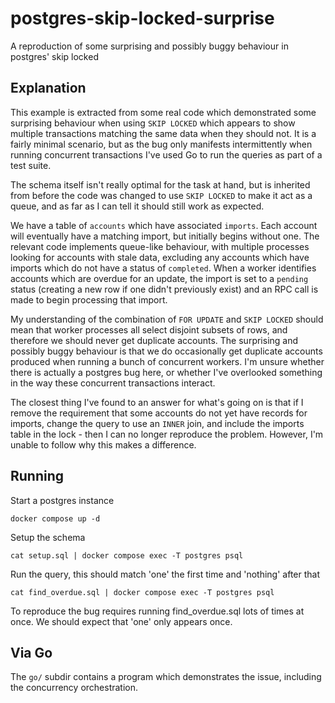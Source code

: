 # postgres-skip-locked-surprise
A reproduction of some surprising and possibly buggy behaviour in postgres' skip locked

## Explanation

This example is extracted from some real code which demonstrated some surprising behaviour
when using `SKIP LOCKED` which appears to show multiple transactions matching the same data
when they should not. It is a fairly minimal scenario, but as the bug only manifests
intermittently when running concurrent transactions I've used Go to run the queries as part
of a test suite.

The schema itself isn't really optimal for the task at hand, but is inherited from before the
code was changed to use `SKIP LOCKED` to make it act as a queue, and as far as I can tell it
should still work as expected.

We have a table of `accounts` which have associated `imports`. Each account will eventually have
a matching import, but initially begins without one. The relevant code implements
queue-like behaviour, with multiple processes looking for accounts with stale data, excluding any
accounts which have imports which do not have a status of `completed`. When a worker identifies
accounts which are overdue for an update, the import is set to a `pending` status
(creating a new row if one didn't previously exist) and an RPC call is made to begin processing
that import.

My understanding of the combination of `FOR UPDATE` and `SKIP LOCKED` should mean that worker
processes all select disjoint subsets of rows, and therefore we should never get duplicate accounts.
The surprising and possibly buggy behaviour is that we do occasionally get duplicate accounts
produced when running a bunch of concurrent workers. I'm unsure whether there is actually a postgres
bug here, or whether I've overlooked something in the way these concurrent transactions interact.

The closest thing I've found to an answer for what's going on is that if I remove the requirement
that some accounts do not yet have records for imports, change the query to use an
`INNER` join, and include the imports table in the lock - then I can no longer
reproduce the problem. However, I'm unable to follow why this makes a difference.

## Running

Start a postgres instance
```
docker compose up -d
```

Setup the schema
```
cat setup.sql | docker compose exec -T postgres psql
```

Run the query, this should match 'one' the first time and 'nothing' after that
```
cat find_overdue.sql | docker compose exec -T postgres psql
```

To reproduce the bug requires running find_overdue.sql lots of times at once.
We should expect that 'one' only appears once.

## Via Go

The `go/` subdir contains a program which demonstrates the issue, including the concurrency orchestration.
